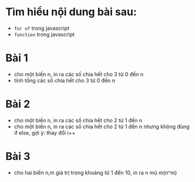 # Tìm hiểu nội dung bài sau:
- `for of` trong javascript
- `function` trong javascript
# Bài 1
- cho một biến n, in ra các số chia hết cho 3 từ 0 đến n
- tính tổng các số chia hết cho 3 từ 0 đến n
# Bài 2
- cho một biến n, in ra các số chia hết cho 2 từ 1 đến n
- cho một biến n, in ra các số chia hết cho 2 từ 1 đến n nhưng không đùng if else, gợi ý: thay đổi i++
# Bài 3
- cho hai biến n,m giá trị trong khoảng từ 1 đến 10, in ra n mũ m(n^m)